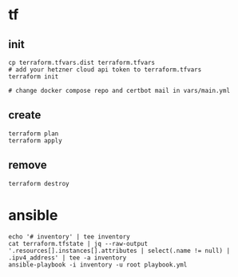# tf

## init

    cp terraform.tfvars.dist terraform.tfvars
    # add your hetzner cloud api token to terraform.tfvars
    terraform init

    # change docker compose repo and certbot mail in vars/main.yml

## create

    terraform plan
    terraform apply

## remove

    terraform destroy

# ansible

    echo '# inventory' | tee inventory
    cat terraform.tfstate | jq --raw-output '.resources[].instances[].attributes | select(.name != null) | .ipv4_address' | tee -a inventory
    ansible-playbook -i inventory -u root playbook.yml
